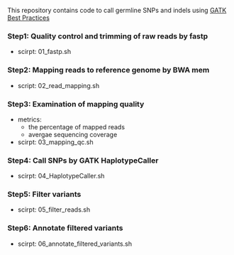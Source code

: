 This repository contains code to call germline SNPs and indels using [GATK Best Practices](https://gatk.broadinstitute.org/hc/en-us/articles/360035535932-Germline-short-variant-discovery-SNPs-Indels-)

### Step1: Quality control and trimming of raw reads by fastp
- scirpt: 01_fastp.sh

### Step2: Mapping reads to reference genome by BWA mem
- script: 02_read_mapping.sh

### Step3: Examination of mapping quality 
- metrics:
	- the percentage of mapped reads
	- avergae sequencing coverage 
- scirpt: 03_mapping_qc.sh

### Step4: Call SNPs by GATK HaplotypeCaller
- scirpt: 04_HaplotypeCaller.sh

### Step5: Filter variants
- scirpt: 05_filter_reads.sh

### Step6: Annotate filtered variants
- scirpt: 06_annotate_filtered_variants.sh


